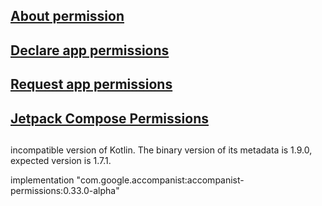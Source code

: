 ## [About permission](./documents/Declare_app_permissions.md)

## [Declare app permissions](./documents/Declare_app_permissions.md)

## [Request app permissions](./documents/Reuqest_app_permissions.md)

## [Jetpack Compose Permissions](./documents/Jetpack_Compose_Permissions)


##
incompatible version of Kotlin. The binary version of its metadata is 1.9.0, expected version is 1.7.1.

implementation "com.google.accompanist:accompanist-permissions:0.33.0-alpha"